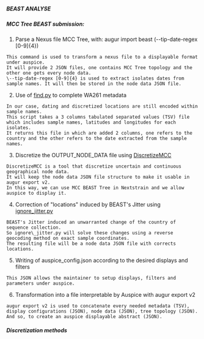##### BEAST ANALYSE
##### MCC Tree BEAST submission:

1. Parse a Nexus file MCC Tree, with: augur import beast (--tip-date-regex \[0\-9\]{4})
```
This command is used to transform a nexus file to a displayable format under auspice.
It will provide 2 JSON files, one contains MCC Tree topology and the other one gets every node data. 
\--tip-date-regex [0-9]{4} is used to extract isolates dates from sample names. It will then be stored in the node data JSON file.
```
2. Use of [find.py](https://github.com/KelianP/StageM1/blob/dcb8a101f88024d7ec72cbd2e97f4fc3b36ab774/data/find.py) to complete WA261 metadata
```
In our case, dating and discretized locations are still encoded within sample names.
This script takes a 3 columns tabulated separated values (TSV) file which includes sample names, latitudes and longitudes for each isolates.
It returns this file in which are added 2 columns, one refers to the country and the other refers to the date extracted from the sample names.
```
3. Discretize the OUTPUT_NODE_DATA file using [DiscretizeMCC](https://github.com/KelianP/StageM1/blob/dcb8a101f88024d7ec72cbd2e97f4fc3b36ab774/scripts/Discretize_MCC.py)
```
DiscretizeMCC is a tool that discretize uncertain and continuous geographical node data.
It will keep the node data JSON file structure to make it usable in augur export v2.
In this way, we can use MCC BEAST Tree in Nextstrain and we allow auspice to display it.
```
4. Correction of "locations" induced by BEAST's Jitter using [ignore\_jitter.py](https://github.com/KelianP/StageM1/blob/dcb8a101f88024d7ec72cbd2e97f4fc3b36ab774/scripts/ignore_jitter.py)
```
BEAST's Jitter induced an unwarranted change of the country of sequence collection.
So ignore\_jitter.py will solve these changes using a reverse geocoding method on exact sample coordinates.
The resulting file will be a node data JSON file with corrects locations.
```
5. Writing of auspice\_config.json according to the desired displays and filters
```
This JSON allows the maintainer to setup displays, filters and parameters under auspice.
```
6. Transformation into a file interpretable by Auspice with augur export v2
```
augur export v2 is used to concatenate every needed metadata (TSV), display configurations (JSON), node data (JSON), tree topology (JSON).
And so, to create an auspice displayable abstract (JSON).
```
##### Discretization methods